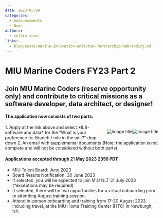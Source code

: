 ```yaml
---
date: 2023-05-09
categories:
  - Announcements
  - News
authors:
  - collin.chew
links:
  - blog/posts/marine-innovation-unit/MIU-Partnership-Rebranding.md
---
```


# MIU Marine Coders FY23 Part 2

## Join MIU Marine Coders (reserve opportunity only) and contribute to critical missions as a software developer, data architect, or designer!

#### The application now consists of two parts:

<p style="float: right" class="no-margin" >
<img width="250px" alt="Image title" data-cms-original-src="/assets/marinecoders_invert.png#only-light" src="/assets/Marine Innovation Unit.png#only-light">
</p>
<p style="float: right" class="no-margin" >
<img width="250px" height="338px" alt="Image title" data-cms-original-src="/assets/marinecoders.png#only-dark" src="/assets/Marine Innovation Unit 600x600.png#only-dark">
</p>
1. Apply at the link above and select *ILB- software and data* for the "What is your preference for Branch / role in the unit?" drop down
2. An email with supplemental documents
 (Note: the application is not complete and will not be considered without both parts)

#### Applications accepted through 21 May 2023 2359 PDT

- MIU Talent Board: June 2023
- Board Results Notification: 30 June 2023
- If selected, you will be expected to join MIU NLT 31 July 2023 (\*exceptions may be required)
- If selected, there will be two opportunities for a virtual onboarding prior to attending August training session.
- Attend in-person onboarding and training from 17-20 August 2023, including travel, at the MIU Home Training Center (HTC) in Newburgh, NY.
